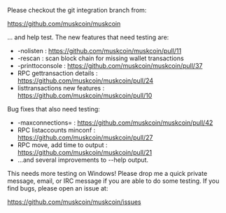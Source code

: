 Please checkout the git integration branch from:

https://github.com/muskcoin/muskcoin

... and help test.  The new features that need testing are:

* -nolisten : https://github.com/muskcoin/muskcoin/pull/11
* -rescan : scan block chain for missing wallet transactions
* -printtoconsole : https://github.com/muskcoin/muskcoin/pull/37
* RPC gettransaction details : https://github.com/muskcoin/muskcoin/pull/24
* listtransactions new features : https://github.com/muskcoin/muskcoin/pull/10

Bug fixes that also need testing:

* -maxconnections= : https://github.com/muskcoin/muskcoin/pull/42
* RPC listaccounts minconf : https://github.com/muskcoin/muskcoin/pull/27
* RPC move, add time to output : https://github.com/muskcoin/muskcoin/pull/21
* ...and several improvements to --help output.

This needs more testing on Windows!  Please drop me a quick private message, email, or IRC message if you are able to do some testing.  If you find bugs, please open an issue at:

https://github.com/muskcoin/muskcoin/issues
